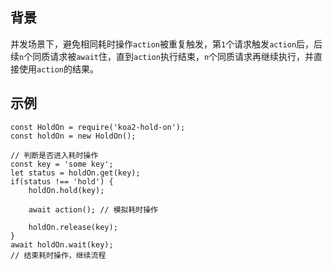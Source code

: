 ## 背景
并发场景下，避免相同耗时操作`action`被重复触发，第`1`个请求触发`action`后，后续`n`个同质请求被`await`住，直到`action`执行结束，`n`个同质请求再继续执行，并直接使用`action`的结果。

## 示例
```
const HoldOn = require('koa2-hold-on');
const holdOn = new HoldOn();

// 判断是否进入耗时操作
const key = 'some key';
let status = holdOn.get(key);
if(status !== 'hold') {
    holdOn.hold(key);
    
    await action(); // 模拟耗时操作
    
    holdOn.release(key);
}
await holdOn.wait(key);
// 结束耗时操作，继续流程
```
